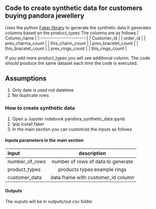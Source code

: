 # 
## Code to  create synthetic data for customers buying pandora jewellery
Uses the python [Faker library](https://faker.readthedocs.io/en/master/) to generate the synthetic data
It generates columns based on the product_types
The columns are as follows 
|       Column_name       |
|:-----------------------:|
| Customer_id             |
| order_id                |
| prev_charms_count       |
| this_charm_count        |
| prev_bracelet_count     |
| this_bracelet_count     |
| prev_rings_count        |
| this_rings_count        |

If you add more product_types you will see additional column.
The code should produce the same dataset each time the code is executed.

## Assumptions
1. Only date is used not datetime
2. No duplicate rows

### How to create synthetic data
1. Open a Jupyter notebook pandora_synthetic_data.ipynb
2. !pip install faker
3. In the main section you can customize the inputs as follows

#### Inputs parameters in the main section

|       Input      |            description            |
|:-----------------|:---------------------------------:|
| number_of_rows   | number of rows of data to generate|
| product_types    | products types example rings      |
| customer_data    | data frame with customer_id column|

#### Outputs

The ouputs will be in outputs/out.csv folder

